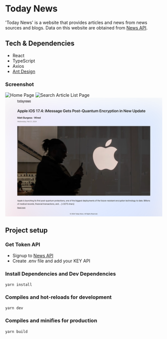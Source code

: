 # Today News

'Today News' is a website that provides articles and news from news sources and blogs. Data on this website are obtained from [News API](https://newsapi.org/).

## Tech & Dependencies

- React
- TypeScript
- Axios
- [Ant Design](https://ant.design/)

### Screenshot

![Home Page](./public/home-page.png)
![Search Article List Page](./public/search-page.png)
![Detail Article Page](./public/detail-page.png)

## Project setup

### Get Token API

- Signup to [News API](https://newsapi.org/register)
- Create .env file and add your KEY API

### Install Dependencies and Dev Dependencies

```
yarn install
```

### Compiles and hot-reloads for development

```
yarn dev
```

### Compiles and minifies for production

```
yarn build
```
